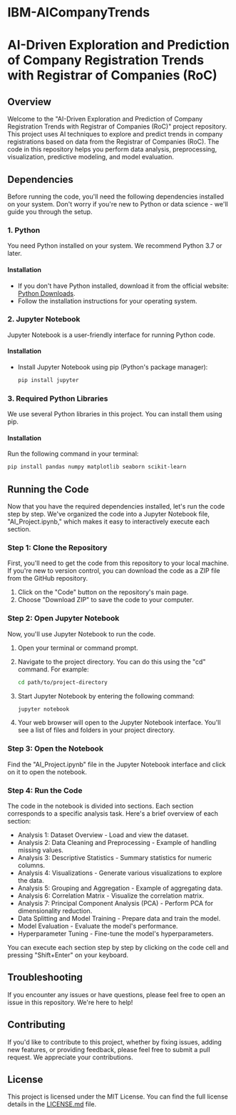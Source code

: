 # IBM-AICompanyTrends
# AI-Driven Exploration and Prediction of Company Registration Trends with Registrar of Companies (RoC)

## Overview
Welcome to the "AI-Driven Exploration and Prediction of Company Registration Trends with Registrar of Companies (RoC)" project repository. This project uses AI techniques to explore and predict trends in company registrations based on data from the Registrar of Companies (RoC). The code in this repository helps you perform data analysis, preprocessing, visualization, predictive modeling, and model evaluation.

## Dependencies
Before running the code, you'll need the following dependencies installed on your system. Don't worry if you're new to Python or data science - we'll guide you through the setup.

### 1. Python
You need Python installed on your system. We recommend Python 3.7 or later.

#### Installation
- If you don't have Python installed, download it from the official website: [Python Downloads](https://www.python.org/downloads/).
- Follow the installation instructions for your operating system.

### 2. Jupyter Notebook
Jupyter Notebook is a user-friendly interface for running Python code.

#### Installation
- Install Jupyter Notebook using pip (Python's package manager):
  ```bash
  pip install jupyter
  ```

### 3. Required Python Libraries
We use several Python libraries in this project. You can install them using pip.

#### Installation
Run the following command in your terminal:
```bash
pip install pandas numpy matplotlib seaborn scikit-learn
```

## Running the Code
Now that you have the required dependencies installed, let's run the code step by step. We've organized the code into a Jupyter Notebook file, "AI_Project.ipynb," which makes it easy to interactively execute each section.

### Step 1: Clone the Repository
First, you'll need to get the code from this repository to your local machine. If you're new to version control, you can download the code as a ZIP file from the GitHub repository.

1. Click on the "Code" button on the repository's main page.
2. Choose "Download ZIP" to save the code to your computer.

### Step 2: Open Jupyter Notebook
Now, you'll use Jupyter Notebook to run the code.

1. Open your terminal or command prompt.
2. Navigate to the project directory. You can do this using the "cd" command. For example:
   ```bash
   cd path/to/project-directory
   ```

3. Start Jupyter Notebook by entering the following command:
   ```bash
   jupyter notebook
   ```

4. Your web browser will open to the Jupyter Notebook interface. You'll see a list of files and folders in your project directory.

### Step 3: Open the Notebook
Find the "AI_Project.ipynb" file in the Jupyter Notebook interface and click on it to open the notebook.

### Step 4: Run the Code
The code in the notebook is divided into sections. Each section corresponds to a specific analysis task. Here's a brief overview of each section:

- Analysis 1: Dataset Overview - Load and view the dataset.
- Analysis 2: Data Cleaning and Preprocessing - Example of handling missing values.
- Analysis 3: Descriptive Statistics - Summary statistics for numeric columns.
- Analysis 4: Visualizations - Generate various visualizations to explore the data.
- Analysis 5: Grouping and Aggregation - Example of aggregating data.
- Analysis 6: Correlation Matrix - Visualize the correlation matrix.
- Analysis 7: Principal Component Analysis (PCA) - Perform PCA for dimensionality reduction.
- Data Splitting and Model Training - Prepare data and train the model.
- Model Evaluation - Evaluate the model's performance.
- Hyperparameter Tuning - Fine-tune the model's hyperparameters.

You can execute each section step by step by clicking on the code cell and pressing "Shift+Enter" on your keyboard.

## Troubleshooting
If you encounter any issues or have questions, please feel free to open an issue in this repository. We're here to help!

## Contributing
If you'd like to contribute to this project, whether by fixing issues, adding new features, or providing feedback, please feel free to submit a pull request. We appreciate your contributions.

## License
This project is licensed under the MIT License. You can find the full license details in the [LICENSE.md](LICENSE.md) file.
